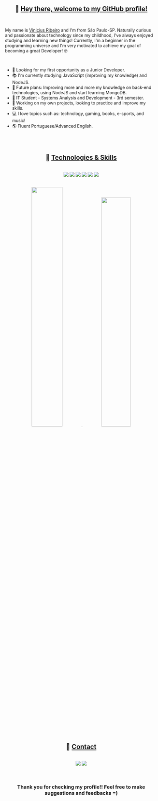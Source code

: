 <h2 align="center">🚀 <u>Hey there, welcome to my GitHub profile!</u></h2><br>
  <p>My name is <a href="https://www.linkedin.com/in/jvinicius-ribeiro" target="_blank">Vinicius Ribeiro</a> and I'm from São Paulo-SP. Naturally curious and passionate about technology since my childhood, I've always enjoyed studying and learning new things! Currently, I'm a beginner in the programming universe and I'm very motivated to achieve my goal of becoming a great Developer! 🤓</p><br>

<ul>
  <li>🚀 Looking for my first opportunity as a Junior Developer.</li>
  <li>📚 I'm currently studying JavaScript (improving my knowledge) and NodeJS.</li>
  <li>🎯 Future plans: Improving more and more my knowledge on back-end technologies, using NodeJS and start learning MongoDB.</li>
  <li>📝 IT Student - Systems Analysis and Development - 3rd semester.</li>
  <li>🔨 Working on my own projects, looking to practice and improve my skills.</li>
  <li>💻 I love topics such as: technology, gaming, books, e-sports, and music!</li>
  <li>🌎 Fluent Portuguese/Advanced English.</li>
</ul><br><br>

<div align="center">
  <h2>🚀 <u>Technologies & Skills</u></h2><br>
  <img src=https://img.shields.io/badge/HTML5-E34F26?style=for-the-badge&logo=html5&logoColor=white target="_blank">
  <img src=https://img.shields.io/badge/CSS3-1572B6?style=for-the-badge&logo=css3&logoColor=white target="_blank">
  <img src=https://img.shields.io/badge/JavaScript-323330?style=for-the-badge&logo=javascript&logoColor=F7DF1E target="_blank">
  <img src=https://img.shields.io/badge/React-20232A?style=for-the-badge&logo=react&logoColor=61DAFB target="_blank">
  <img src=https://img.shields.io/badge/Node.js-43853D?style=for-the-badge&logo=node.js&logoColor=white target="_blank">
  <img src=https://img.shields.io/badge/GIT-E44C30?style=for-the-badge&logo=git&logoColor=white target="_blank"><br>
  
  
  <a href="https://github.com/jvinicius-ribeiro"><br>
    <img width="45%" src="https://github-readme-stats.vercel.app/api?username=jvinicius-ribeiro&count_private=true&include_all_commits=true&show_icons=true&theme=github_dark&hide_border=false&show_owner=true"/>
    <img width="44%" src="https://github-readme-stats.vercel.app/api/top-langs/?username=jvinicius-ribeiro&layout=compact&langs_count=6&theme=github_dark"/>
</div>
  </a>
</div><br><br>

<div align="center">
  <h2>🚀 <u>Contact</u></h2><br>
  <a href="https://www.linkedin.com/in/jvinicius-ribeiro" target="_blank"> <img src="https://img.shields.io/badge/-LinkedIn-%230077B5?style=for-the-badge&logo=linkedin&logoColor=white" target="_blank"></a>
  <a href="mailto:jvinicius.ribeiro@proton.me"><img src="https://img.shields.io/badge/ProtonMail-8B89CC?style=for-the-badge&logo=protonmail&logoColor=white" target="_blank"></a>
</div><br><br>

<h3 align="center">Thank you for checking my profile!! Feel free to make suggestions and feedbacks =)</h3>



  
